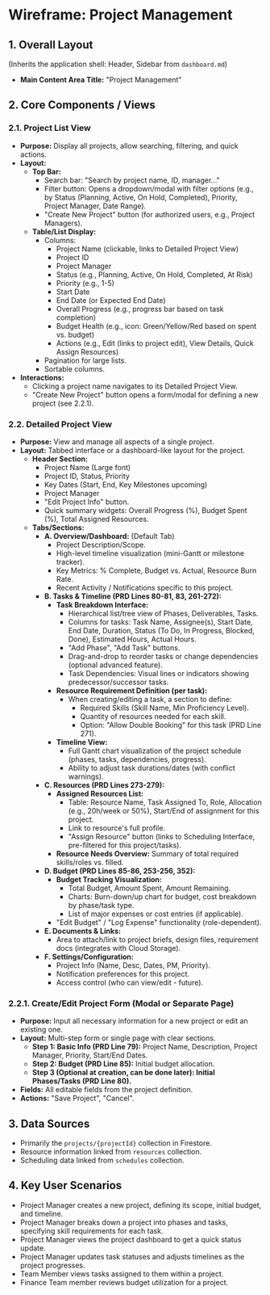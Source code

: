 # Wireframe: Project Management

## 1. Overall Layout
(Inherits the application shell: Header, Sidebar from `dashboard.md`)

*   **Main Content Area Title:** "Project Management"

## 2. Core Components / Views

### 2.1. Project List View

*   **Purpose:** Display all projects, allow searching, filtering, and quick actions.
*   **Layout:**
    *   **Top Bar:**
        *   Search bar: "Search by project name, ID, manager..."
        *   Filter button: Opens a dropdown/modal with filter options (e.g., by Status (Planning, Active, On Hold, Completed), Priority, Project Manager, Date Range).
        *   "Create New Project" button (for authorized users, e.g., Project Managers).
    *   **Table/List Display:**
        *   Columns:
            *   Project Name (clickable, links to Detailed Project View)
            *   Project ID
            *   Project Manager
            *   Status (e.g., Planning, Active, On Hold, Completed, At Risk)
            *   Priority (e.g., 1-5)
            *   Start Date
            *   End Date (or Expected End Date)
            *   Overall Progress (e.g., progress bar based on task completion)
            *   Budget Health (e.g., icon: Green/Yellow/Red based on spent vs. budget)
            *   Actions (e.g., Edit (links to project edit), View Details, Quick Assign Resources)
        *   Pagination for large lists.
        *   Sortable columns.
*   **Interactions:**
    *   Clicking a project name navigates to its Detailed Project View.
    *   "Create New Project" button opens a form/modal for defining a new project (see 2.2.1).

### 2.2. Detailed Project View

*   **Purpose:** View and manage all aspects of a single project.
*   **Layout:** Tabbed interface or a dashboard-like layout for the project.
    *   **Header Section:**
        *   Project Name (Large font)
        *   Project ID, Status, Priority
        *   Key Dates (Start, End, Key Milestones upcoming)
        *   Project Manager
        *   "Edit Project Info" button.
        *   Quick summary widgets: Overall Progress (%), Budget Spent (%), Total Assigned Resources.
    *   **Tabs/Sections:**
        *   **A. Overview/Dashboard:** (Default Tab)
            *   Project Description/Scope.
            *   High-level timeline visualization (mini-Gantt or milestone tracker).
            *   Key Metrics: % Complete, Budget vs. Actual, Resource Burn Rate.
            *   Recent Activity / Notifications specific to this project.
        *   **B. Tasks & Timeline (PRD Lines 80-81, 83, 261-272):**
            *   **Task Breakdown Interface:**
                *   Hierarchical list/tree view of Phases, Deliverables, Tasks.
                *   Columns for tasks: Task Name, Assignee(s), Start Date, End Date, Duration, Status (To Do, In Progress, Blocked, Done), Estimated Hours, Actual Hours.
                *   "Add Phase", "Add Task" buttons.
                *   Drag-and-drop to reorder tasks or change dependencies (optional advanced feature).
                *   Task Dependencies: Visual lines or indicators showing predecessor/successor tasks.
            *   **Resource Requirement Definition (per task):**
                *   When creating/editing a task, a section to define:
                    *   Required Skills (Skill Name, Min Proficiency Level).
                    *   Quantity of resources needed for each skill.
                    *   Option: "Allow Double Booking" for this task (PRD Line 271).
            *   **Timeline View:**
                *   Full Gantt chart visualization of the project schedule (phases, tasks, dependencies, progress).
                *   Ability to adjust task durations/dates (with conflict warnings).
        *   **C. Resources (PRD Lines 273-279):**
            *   **Assigned Resources List:**
                *   Table: Resource Name, Task Assigned To, Role, Allocation (e.g., 20h/week or 50%), Start/End of assignment for this project.
                *   Link to resource's full profile.
                *   "Assign Resource" button (links to Scheduling Interface, pre-filtered for this project/tasks).
            *   **Resource Needs Overview:** Summary of total required skills/roles vs. filled.
        *   **D. Budget (PRD Lines 85-86, 253-256, 352):**
            *   **Budget Tracking Visualization:**
                *   Total Budget, Amount Spent, Amount Remaining.
                *   Charts: Burn-down/up chart for budget, cost breakdown by phase/task type.
                *   List of major expenses or cost entries (if applicable).
            *   "Edit Budget" / "Log Expense" functionality (role-dependent).
        *   **E. Documents & Links:**
            *   Area to attach/link to project briefs, design files, requirement docs (integrates with Cloud Storage).
        *   **F. Settings/Configuration:**
            *   Project Info (Name, Desc, Dates, PM, Priority).
            *   Notification preferences for this project.
            *   Access control (who can view/edit - future).

### 2.2.1. Create/Edit Project Form (Modal or Separate Page)

*   **Purpose:** Input all necessary information for a new project or edit an existing one.
*   **Layout:** Multi-step form or single page with clear sections.
    *   **Step 1: Basic Info (PRD Line 79):** Project Name, Description, Project Manager, Priority, Start/End Dates.
    *   **Step 2: Budget (PRD Line 85):** Initial budget allocation.
    *   **Step 3 (Optional at creation, can be done later): Initial Phases/Tasks (PRD Line 80).**
*   **Fields:** All editable fields from the project definition.
*   **Actions:** "Save Project", "Cancel".

## 3. Data Sources
*   Primarily the `projects/{projectId}` collection in Firestore.
*   Resource information linked from `resources` collection.
*   Scheduling data linked from `schedules` collection.

## 4. Key User Scenarios
*   Project Manager creates a new project, defining its scope, initial budget, and timeline.
*   Project Manager breaks down a project into phases and tasks, specifying skill requirements for each task.
*   Project Manager views the project dashboard to get a quick status update.
*   Project Manager updates task statuses and adjusts timelines as the project progresses.
*   Team Member views tasks assigned to them within a project.
*   Finance Team member reviews budget utilization for a project.
